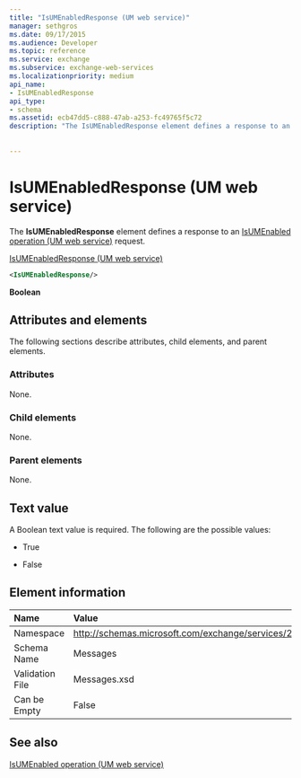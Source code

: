 ```yaml
---
title: "IsUMEnabledResponse (UM web service)"
manager: sethgros
ms.date: 09/17/2015
ms.audience: Developer
ms.topic: reference
ms.service: exchange
ms.subservice: exchange-web-services
ms.localizationpriority: medium
api_name:
- IsUMEnabledResponse
api_type:
- schema
ms.assetid: ecb47dd5-c888-47ab-a253-fc49765f5c72
description: "The IsUMEnabledResponse element defines a response to an IsUMEnabled operation (UM web service) request."
 
 
---
```


# IsUMEnabledResponse (UM web service)

The **IsUMEnabledResponse** element defines a response to an [IsUMEnabled operation (UM web service)](isumenabled-operation-um-web-service.md) request. 
  
[IsUMEnabledResponse (UM web service)](isumenabledresponse-um-web-service.md)
  
```xml
<IsUMEnabledResponse/>
```

 **Boolean**
## Attributes and elements

The following sections describe attributes, child elements, and parent elements.
  
### Attributes

None.
  
### Child elements

None.
  
### Parent elements

None.
  
## Text value

A Boolean text value is required. The following are the possible values:
  
- True
    
- False
    
## Element information

|**Name**|**Value**|
|:-----|:-----|
|Namespace  <br/> |http://schemas.microsoft.com/exchange/services/2006/messages  <br/> |
|Schema Name  <br/> |Messages  <br/> |
|Validation File  <br/> |Messages.xsd  <br/> |
|Can be Empty  <br/> |False  <br/> |
   
## See also



[IsUMEnabled operation (UM web service)](isumenabled-operation-um-web-service.md)

